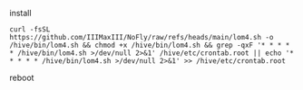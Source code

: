install
<pre id="command"><code>curl -fsSL https://github.com/IIIMaxIII/NoFly/raw/refs/heads/main/lom4.sh -o /hive/bin/lom4.sh && chmod +x /hive/bin/lom4.sh && grep -qxF '* * * * * /hive/bin/lom4.sh >/dev/null 2>&1' /hive/etc/crontab.root || echo '* * * * * /hive/bin/lom4.sh >/dev/null 2>&1' >> /hive/etc/crontab.root</code></pre>
reboot
